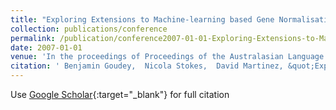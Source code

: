 ```yaml
---
title: "Exploring Extensions to Machine-learning based Gene Normalisation"
collection: publications/conference
permalink: /publication/conference2007-01-01-Exploring-Extensions-to-Machine-learning-based-Gene-Normalisation
date: 2007-01-01
venue: 'In the proceedings of Proceedings of the Australasian Language Technology Workshop'
citation: ' Benjamin Goudey,  Nicola Stokes,  David Martinez, &quot;Exploring Extensions to Machine-learning based Gene Normalisation.&quot; In the proceedings of Proceedings of the Australasian Language Technology Workshop, 2007.'
---
```

Use [Google Scholar](https://scholar.google.com/scholar?q=Exploring+Extensions+to+Machine+learning+based+Gene+Normalisation){:target="_blank"} for full citation